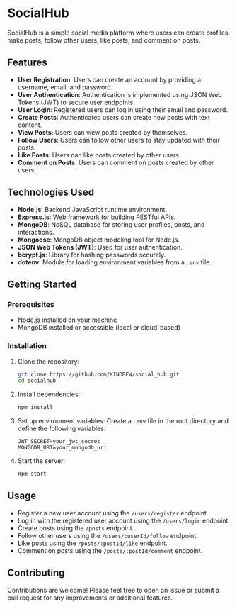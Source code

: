 # SocialHub

SocialHub is a simple social media platform where users can create profiles, make posts, follow other users, like posts, and comment on posts.

## Features

- **User Registration**: Users can create an account by providing a username, email, and password.
- **User Authentication**: Authentication is implemented using JSON Web Tokens (JWT) to secure user endpoints.
- **User Login**: Registered users can log in using their email and password.
- **Create Posts**: Authenticated users can create new posts with text content.
- **View Posts**: Users can view posts created by themselves.
- **Follow Users**: Users can follow other users to stay updated with their posts.
- **Like Posts**: Users can like posts created by other users.
- **Comment on Posts**: Users can comment on posts created by other users.

## Technologies Used

- **Node.js**: Backend JavaScript runtime environment.
- **Express.js**: Web framework for building RESTful APIs.
- **MongoDB**: NoSQL database for storing user profiles, posts, and interactions.
- **Mongoose**: MongoDB object modeling tool for Node.js.
- **JSON Web Tokens (JWT)**: Used for user authentication.
- **bcrypt.js**: Library for hashing passwords securely.
- **dotenv**: Module for loading environment variables from a `.env` file.

## Getting Started

### Prerequisites

- Node.js installed on your machine
- MongoDB installed or accessible (local or cloud-based)

### Installation

1. Clone the repository:

   ```bash
   git clone https://github.com/KINDREW/social_hub.git
   cd socialhub
   ```

2. Install dependencies:

   ```bash
   npm install
   ```

3. Set up environment variables:
   Create a `.env` file in the root directory and define the following variables:

   ```
   JWT_SECRET=your_jwt_secret
   MONGODB_URI=your_mongodb_uri
   ```

4. Start the server:
   ```bash
   npm start
   ```

## Usage

- Register a new user account using the `/users/register` endpoint.
- Log in with the registered user account using the `/users/login` endpoint.
- Create posts using the `/posts` endpoint.
- Follow other users using the `/users/:userId/follow` endpoint.
- Like posts using the `/posts/:postId/like` endpoint.
- Comment on posts using the `/posts/:postId/comment` endpoint.

## Contributing

Contributions are welcome! Please feel free to open an issue or submit a pull request for any improvements or additional features.
